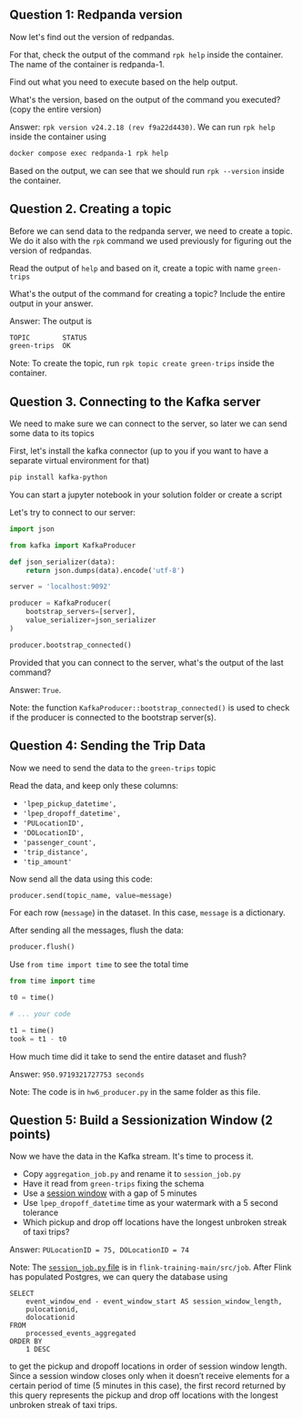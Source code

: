 

## Question 1: Redpanda version

Now let's find out the version of redpandas.

For that, check the output of the command `rpk help` inside the container. The name of the container is redpanda-1.

Find out what you need to execute based on the help output.

What's the version, based on the output of the command you executed? (copy the entire version)

Answer: `rpk version v24.2.18 (rev f9a22d4430)`. We can run `rpk help` inside the container using
```sh
docker compose exec redpanda-1 rpk help
```
Based on the output, we can see that we should run `rpk --version` inside the container.

## Question 2. Creating a topic

Before we can send data to the redpanda server, we
need to create a topic. We do it also with the `rpk`
command we used previously for figuring out the version of 
redpandas.

Read the output of `help` and based on it, create a topic with name `green-trips` 

What's the output of the command for creating a topic? Include the entire output in your answer.

Answer: The output is
```sh
TOPIC        STATUS
green-trips  OK 
```
Note: To create the topic, run `rpk topic create green-trips` inside the container.

## Question 3. Connecting to the Kafka server

We need to make sure we can connect to the server, so
later we can send some data to its topics

First, let's install the kafka connector (up to you if you
want to have a separate virtual environment for that)

```bash
pip install kafka-python
```

You can start a jupyter notebook in your solution folder or
create a script

Let's try to connect to our server:

```python
import json

from kafka import KafkaProducer

def json_serializer(data):
    return json.dumps(data).encode('utf-8')

server = 'localhost:9092'

producer = KafkaProducer(
    bootstrap_servers=[server],
    value_serializer=json_serializer
)

producer.bootstrap_connected()
```

Provided that you can connect to the server, what's the output
of the last command?

Answer: `True`. 

Note: the function `KafkaProducer::bootstrap_connected()` is used to check
if the producer is connected to the bootstrap server(s).

## Question 4: Sending the Trip Data

Now we need to send the data to the `green-trips` topic

Read the data, and keep only these columns:

* `'lpep_pickup_datetime',`
* `'lpep_dropoff_datetime',`
* `'PULocationID',`
* `'DOLocationID',`
* `'passenger_count',`
* `'trip_distance',`
* `'tip_amount'`

Now send all the data using this code:

```python
producer.send(topic_name, value=message)
```

For each row (`message`) in the dataset. In this case, `message`
is a dictionary.

After sending all the messages, flush the data:

```python
producer.flush()
```

Use `from time import time` to see the total time 

```python
from time import time

t0 = time()

# ... your code

t1 = time()
took = t1 - t0
```

How much time did it take to send the entire dataset and flush? 

Answer: `950.9719321727753 seconds`

Note: The code is in `hw6_producer.py` in the same folder as this file.

## Question 5: Build a Sessionization Window (2 points)

Now we have the data in the Kafka stream. It's time to process it.

* Copy `aggregation_job.py` and rename it to `session_job.py`
* Have it read from `green-trips` fixing the schema
* Use a [session window](https://nightlies.apache.org/flink/flink-docs-master/docs/dev/datastream/operators/windows/) with a gap of 5 minutes
* Use `lpep_dropoff_datetime` time as your watermark with a 5 second tolerance
* Which pickup and drop off locations have the longest unbroken streak of taxi trips?

Answer: `PULocationID = 75, DOLocationID = 74`

Note: The [`session_job.py` file](./flink-training-main/src/job/session_job.py) is in `flink-training-main/src/job`. After Flink has populated Postgres, we can query the database using
```
SELECT 
	event_window_end - event_window_start AS session_window_length,
	pulocationid,
	dolocationid
FROM 
	processed_events_aggregated 
ORDER BY 
	1 DESC
```
to get the pickup and dropoff locations in order of session window length. Since a session window closes only when it doesn’t receive elements for a certain period of time (5 minutes in this case), the first record returned by this query represents the pickup and drop off locations with the longest unbroken streak of taxi trips.
